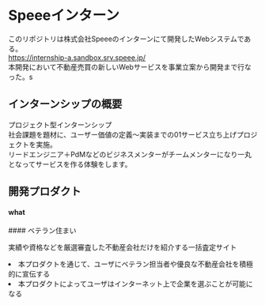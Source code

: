 # Speeeインターン
このリポジトリは株式会社Speeeのインターンにて開発したWebシステムである。<br>
https://internship-a.sandbox.srv.speee.jp/
<br>
本開発において不動産売買の新しいWebサービスを事業立案から開発まで行なった。s
<h2>インターンシップの概要</h2>
プロジェクト型インターンシップ<br>
社会課題を題材に、ユーザー価値の定義～実装までの01サービス立ち上げプロジェクトを実施。
<br>リードエンジニア＋PdMなどのビジネスメンターがチームメンターになり一丸となってサービスを作る体験をします。
<h2>開発プロダクト</h2>
<h4>what
</h4>
#### ベテラン住まい
<p>実績や資格などを厳選審査した不動産会社だけを紹介する一括査定サイト</p>
<li>本プロダクトを通じて、ユーザにベテラン担当者や優良な不動産会社を積極的に宣伝する</li>
<li>本プロダクトによってユーザはインターネット上で企業を選ぶことが可能になる</li>
<h4></h4>

